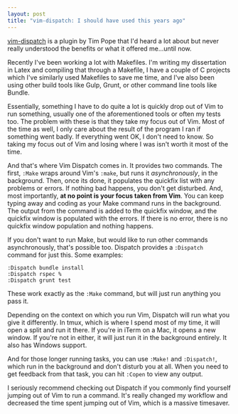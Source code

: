 ```yaml
---
layout: post
title: "vim-dispatch: I should have used this years ago"
---
```


[vim-dispatch](https://github.com/tpope/vim-dispatch) is a plugin by Tim Pope that I'd heard a lot about but never really understood the benefits or what it offered me...until now.


Recently I've been working a lot with Makefiles. I'm writing my dissertation in Latex and compiling that through a Makefile, I have a couple of C projects which I've similarly used Makefiles to save me time, and I've also been using other build tools like Gulp, Grunt, or other command line tools like Bundle.

Essentially, something I have to do quite a lot is quickly drop out of Vim to run something, usually one of the aforementioned tools or often my tests too. The problem with these is that they take my focus out of Vim. Most of the time as well, I only care about the result of the program I ran if something went badly. If everything went OK, I don't need to know. So taking my focus out of Vim and losing where I was isn't worth it most of the time.

And that's where Vim Dispatch comes in. It provides two commands. The first, `:Make` wraps around Vim's `:make`, but runs it _asynchronously_, in the background. Then, once its done, it populates the quickfix list with any problems or errors. If nothing bad happens, you don't get disturbed. And, most importantly, __at no point is your focus taken from Vim__. You can keep typing away and coding as your Make command runs in the background. The output from the command is added to the quickfix window, and the quickfix window is populated with the errors. If there is no error, there is no quickfix window population and nothing happens.

If you don't want to run Make, but would like to run other commands asynchronously, that's possible too. Dispatch provides a `:Dispatch` command for just this. Some examples:

    :Dispatch bundle install
    :Dispatch rspec %
    :Dispatch grunt test

These work exactly as the `:Make` command, but will just run anything you pass it.

Depending on the context on which you run Vim, Dispatch will run what you give it differently. In tmux, which is where I spend most of my time, it will open a split and run it there. If you're in iTerm on a Mac, it opens a new window. If you're not in either, it will just run it in the background entirely. It also has Windows support.

And for those longer running tasks, you can use `:Make!` and `:Dispatch!`, which run in the background and don't disturb you at all. When you need to get feedback from that task, you can hit `:Copen` to view any output.

I seriously recommend checking out Dispatch if you commonly find yourself jumping out of Vim to run a command. It's really changed my workflow and decreased the time spent jumping out of Vim, which is a massive timesaver.
